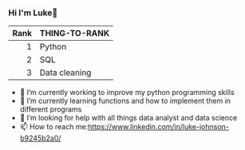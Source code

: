 ### Hi I'm Luke👋

| Rank | THING-TO-RANK |
|-----:|---------------|
|     1| Python             |
|     2| SQL              |
|     3| Data cleaning              |


- 🔭 I’m currently working to improve my python programming skills
- 🌱 I’m currently learning functions and how to implement them in different programs 
- 🤔 I’m looking for help with all things data analyst and data science
- 📫 How to reach me:https://www.linkedin.com/in/luke-johnson-b9245b2a0/
